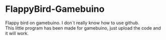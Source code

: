 # FlappyBird-Gamebuino  
Flappy bird on gamebuino. 
I don´t really know how to use github.  
This little program has been made for gamebuino, just upload the code and it will work.
